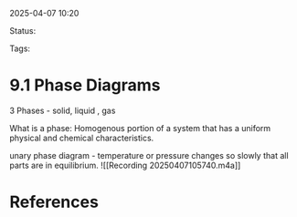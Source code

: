 2025-04-07 10:20

Status:

Tags:

# 9.1 Phase Diagrams

3 Phases  - solid, liquid , gas

What is a phase: Homogenous portion of a system that has a uniform physical and chemical characteristics.

unary phase diagram - temperature or pressure changes so slowly that all parts are in equilibrium.
![[Recording 20250407105740.m4a]]



# References
